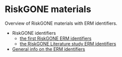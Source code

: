 # RiskGONE materials

Overview of RiskGONE materials with ERM identifiers.

* RiskGONE identifiers
  * [the first RiskGONE ERM identifiers](identifiers_and_guidance.md)
  * [the RiskGONE Literature study ERM identifiers](RiskGONE_Literature_NM.md)
* [General info on the ERM identifiers](https://nanocommons.github.io/identifiers/)
